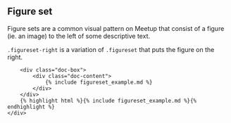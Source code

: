 
<div class="line-gutters">
	<div class="unit size1of3">
		<h2>Figure set</h2>
		<p>Figure sets are a common visual pattern on Meetup that consist of a figure (ie. an image) to the left of some descriptive text.</p>
		<p><code>.figureset-right</code> is a variation of <code>.figureset</code> that puts the figure on the right.</p>
	</div>
	<div class="unit lastUnit">
		
		<div class="doc-box">
			<div class="doc-content">
				{% include figureset_example.md %}
			</div>
		</div>
		{% highlight html %}{% include figureset_example.md %}{% endhighlight %}
	</div>
</div>
	